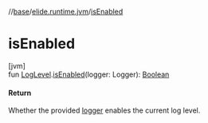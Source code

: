 //[base](../../index.md)/[elide.runtime.jvm](index.md)/[isEnabled](is-enabled.md)

# isEnabled

[jvm]\
fun [LogLevel](../elide.runtime/-log-level/index.md#456488815%2FExtensions%2F-272498224).[isEnabled](is-enabled.md)(logger: Logger): [Boolean](https://kotlinlang.org/api/latest/jvm/stdlib/kotlin/-boolean/index.html)

#### Return

Whether the provided [logger](is-enabled.md) enables the current log level.
